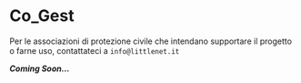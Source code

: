 # Co_Gest
 
 Per le associazioni di protezione civile che intendano supportare il progetto o farne uso, contattateci a `info@littlenet.it`
 
**_Coming Soon..._**

